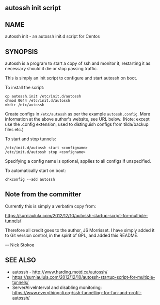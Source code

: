 autossh init script
-------------------

## NAME

autossh init - an autossh init.d script for Centos

## SYNOPSIS

autossh is a program to start a copy of ssh and monitor it, restarting
it as necessary should it die or stop passing traffic.

This is simply an init script to configure and start autossh on boot.

To install the script:

    cp autossh.init /etc/init.d/autossh
    chmod 0644 /etc/init.d/autossh
    mkdir /etc/autossh

Create configs in `/etc/autossh` as per the example `autossh.config`.
More information at the above author's website, see URL below. (Note:
except use the .config extension, used to distinguish configs from
tilda/backup files etc.)

To start and stop tunnels:

    /etc/init.d/autossh start <configname>
    /etc/init.d/autossh stop <configname>

Specifying a config name is optional, applies to all configs if unspecified.

To automatically start on boot:

    chkconfig --add autossh


## Note from the committer

Currently this is simply a verbatim copy from:

https://surniaulula.com/2012/12/10/autossh-startup-script-for-multiple-tunnels/

Therefore all credit goes to the author, JS Morrisset.  I have simply
added it to Git version control, in the spirit of GPL, and added this README.

-- Nick Stokoe

## SEE ALSO

- autossh - http://www.harding.motd.ca/autossh/
- https://surniaulula.com/2012/12/10/autossh-startup-script-for-multiple-tunnels/
- ServerAliveInterval and disabling monitoring:
  https://www.everythingcli.org/ssh-tunnelling-for-fun-and-profit-autossh/
